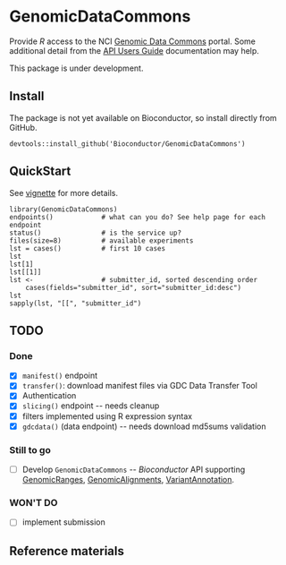 # GenomicDataCommons

Provide _R_ access to the NCI [Genomic Data Commons][] portal. Some
additional detail from the [API Users Guide][] documentation may help.

This package is under development.

## Install

The package is not yet available on Bioconductor, so install directly from GitHub.

```{r}
devtools::install_github('Bioconductor/GenomicDataCommons')
```

## QuickStart

See [vignette](https://github.com/Bioconductor/GenomicDataCommons/blob/master/vignettes/overview.Rmd) for more details.

```{r}
library(GenomicDataCommons)
endpoints()            # what can you do? See help page for each endpoint
status()               # is the service up?
files(size=8)          # available experiments
lst = cases()          # first 10 cases
lst
lst[1]
lst[[1]]
lst <-                 # submitter_id, sorted descending order
    cases(fields="submitter_id", sort="submitter_id:desc")
lst
sapply(lst, "[[", "submitter_id")
```

## TODO

### Done
- [x] `manifest()` endpoint
- [x] `transfer()`: download manifest files via GDC Data Transfer Tool
- [x] Authentication
- [x] `slicing()` endpoint -- needs cleanup
- [x] filters implemented using R expression syntax
- [x] `gdcdata()` (data endpoint) -- needs download md5sums validation

### Still to go

- [ ] Develop `GenomicDataCommons` -- _Bioconductor_ API supporting
  [GenomicRanges][], [GenomicAlignments][], [VariantAnnotation][].

### WON'T DO

- [ ] implement submission

## Reference materials

[Genomic Data Commons]: https://gdc-portal.nci.nih.gov/
[API Users Guide]: https://gdc-docs.nci.nih.gov/API/Users_Guide/Getting_Started/
[GenomicRanges]: https://bioconductor.org/packages/GenomicRanges
[GenomicAlignments]: https://bioconductor.org/packages/GenomicAlignments
[VariantAnnotation]: https://bioconductor.org/packages/VariantAnnotation
[authentication token]: https://docs.gdc.cancer.gov/Data_Portal/Users_Guide/Authentication/
